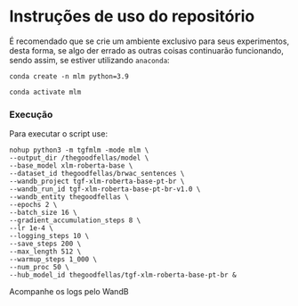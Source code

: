 # Instruções de uso do repositório

É recomendado que se crie um ambiente exclusivo para seus experimentos, desta forma, se algo der errado as outras 
coisas continuarão funcionando, sendo assim, se estiver utilizando `anaconda`:

`conda create -n mlm python=3.9`

`conda activate mlm`

### Execução

Para executar o script use:

```shell
nohup python3 -m tgfmlm -mode mlm \
--output_dir /thegoodfellas/model \
--base_model xlm-roberta-base \
--dataset_id thegoodfellas/brwac_sentences \
--wandb_project tgf-xlm-roberta-base-pt-br \
--wandb_run_id tgf-xlm-roberta-base-pt-br-v1.0 \
--wandb_entity thegoodfellas \
--epochs 2 \
--batch_size 16 \
--gradient_accumulation_steps 8 \
--lr 1e-4 \
--logging_steps 10 \
--save_steps 200 \
--max_length 512 \
--warmup_steps 1_000 \
--num_proc 50 \
--hub_model_id thegoodfellas/tgf-xlm-roberta-base-pt-br &
```

Acompanhe os logs pelo WandB